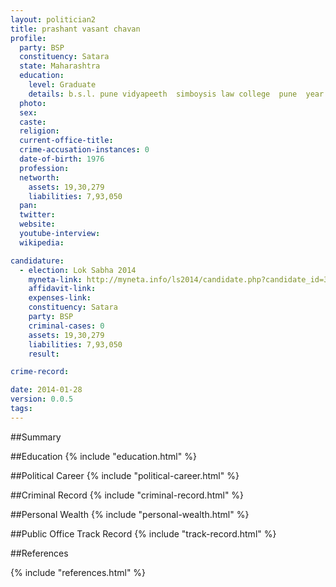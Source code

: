 ```yaml
---
layout: politician2
title: prashant vasant chavan
profile: 
  party: BSP
  constituency: Satara
  state: Maharashtra
  education: 
    level: Graduate
    details: b.s.l. pune vidyapeeth  simboysis law college  pune  year 1996 97
  photo: 
  sex: 
  caste: 
  religion: 
  current-office-title: 
  crime-accusation-instances: 0
  date-of-birth: 1976
  profession: 
  networth: 
    assets: 19,30,279
    liabilities: 7,93,050
  pan: 
  twitter: 
  website: 
  youtube-interview: 
  wikipedia: 

candidature: 
  - election: Lok Sabha 2014
    myneta-link: http://myneta.info/ls2014/candidate.php?candidate_id=3662
    affidavit-link: 
    expenses-link: 
    constituency: Satara 
    party: BSP
    criminal-cases: 0
    assets: 19,30,279
    liabilities: 7,93,050
    result:  

crime-record: 

date: 2014-01-28
version: 0.0.5
tags: 
---
```

##Summary


##Education
{% include "education.html" %}


##Political Career
{% include "political-career.html" %}


##Criminal Record
{% include "criminal-record.html" %}


##Personal Wealth
{% include "personal-wealth.html" %}


##Public Office Track Record
{% include "track-record.html" %}


##References


{% include "references.html" %}